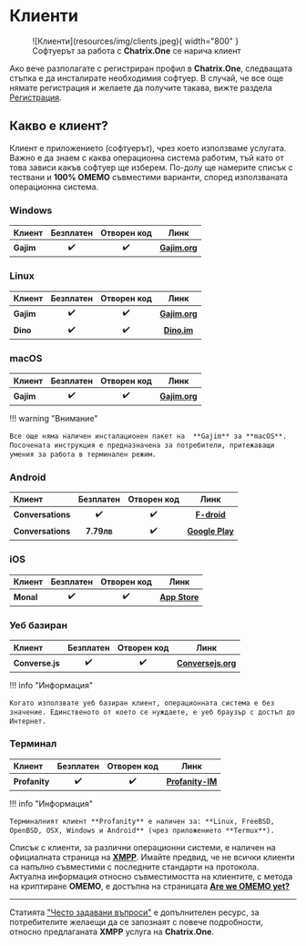 # Клиенти

<figure markdown>
  ![Клиенти](resources/img/clients.jpeg){ width="800" }
  <figcaption>Софтуерът за работа с <b>Chatrix.One</b> се нарича клиент</figcaption>
</figure>

Ако вече разполагате с регистриран профил в **Chatrix.One**, следващата стъпка е да инсталирате необходимия софтуер. В случай, че все още нямате регистрация и желаете да получите такава, вижте раздела [Регистрация](https://docs.chatrix.one/регистрация/).

## Какво е клиент?

Клиент е приложението (софтуерът), чрез което използваме услугата. Важно е да знаем с каква операционна система работим, тъй като от това зависи какъв софтуер ще изберем. По-долу ще намерите списък с тествани и **100% OMEMO** съвместими варианти, според използваната операционна система.

### Windows

| Клиент   |Безплатен           |  Отворен код       | Линк                                        |
|:---------|:------------------:|:------------------:|:-------------------------------------------:|
|**Gajim** | :heavy_check_mark: | :heavy_check_mark: | [**Gajim.org**](https://gajim.org/download) |

### Linux

| Клиент   | Безплатен          |  Отворен код       | Линк                                         |
|:---------|:------------------:|:------------------:|:--------------------------------------------:|
|**Gajim** | :heavy_check_mark: |  :heavy_check_mark: | [**Gajim.org**](https://gajim.org/download) |
|**Dino**  | :heavy_check_mark: |  :heavy_check_mark: | [**Dino.im**](https://dino.im/#download)    |

### macOS

| Клиент   | Безплатен          |  Отворен код       | Линк                                                                           |
|:---------|:------------------:|:------------------:|:------------------------------------------------------------------------------:|
|**Gajim** | :heavy_check_mark: | :heavy_check_mark: | [**Gajim.org**](https://dev.gajim.org/gajim/gajim/-/wikis/help/Gajim-on-macOS) |

!!! warning "Внимание"

    Все още няма наличен инсталационен пакет на  **Gajim** за **macOS**. Посочената инструкция е предназначена за потребители, притежаващи умения за работа в терминален режим.


### Android

| Клиент           | Безплатен          |  Отворен код       | Линк                                                                |
|:-----------------|:------------------:|:------------------:|:-------------------------------------------------------------------:|
|**Conversations** | :heavy_check_mark: | :heavy_check_mark: | [**F-droid**](https://f-droid.org/packages/eu.siacs.conversations/) |
|**Conversations** | **7.79лв**         | :heavy_check_mark: | [**Google Play**](https://play.google.com/store/apps/details?id=eu.siacs.conversations) |

### iOS

| Клиент   | Безплатен          |  Отворен код       | Линк                                                                       |
|:---------|:------------------:|:------------------:|:--------------------------------------------------------------------------:|
|**Monal** | :heavy_check_mark: | :heavy_check_mark: | [**App Store**](https://apps.apple.com/us/app/monal-xmpp-chat/id317711500) |

### Уеб базиран

| Клиент         | Безплатен          |  Отворен код       | Линк                                                         |
|:---------------|:------------------:|:------------------:|:------------------------------------------------------------:|
|**Converse.js** | :heavy_check_mark: | :heavy_check_mark: | [**Conversejs.org**](https://conversejs.org/fullscreen.html) |

!!! info "Информация"

    Когато използвате уеб базиран клиент, операционната система е без значение. Единственото от което се нуждаете, е уеб браузър с достъп до Интернет.

### Терминал

| Клиент       | Безплатен          |  Отворен код       | Линк                                                                       |
|:-------------|:------------------:|:------------------:|:---------------------------------------------------:|
|**Profanity** | :heavy_check_mark: | :heavy_check_mark: | [**Profanity-IM**](https://profanity-im.github.io/) |

!!! info "Информация"

    Терминалният клиент **Profanity** е наличен за: **Linux, FreeBSD, OpenBSD, OSX, Windows и Android** (чрез приложението **Termux**).

Списък с клиенти, за различни операционни системи, е наличен на официалната страница на [**XMPP**](https://xmpp.org/software/). Имайте предвид, че не всички клиенти са напълно съвместими с последните стандарти на протокола. Актуална информация относно съвместимостта на клиентите, с метода на криптиране **ОМЕМО**, е достъпна на страницата [**Are we OMEMO yet?**](https://omemo.top/)

* * *

Статията ["Често задавани въпроси"](https://docs.chatrix.one/често-задавани-въпроси/) е допълнителен ресурс, за потребителите желаещи да се запознаят с повече подробности, относно предлаганата **XMPP** услуга на **Chatrix.One**.
